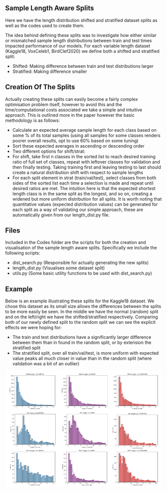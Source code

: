 ## Sample Length Aware Splits

Here we have the length distribution shifted and stratified dataset splits as well as the codes used to create them. 

The idea behind defining these splits was to investigate how either similar or mismatched sample length distributions between train and test times impacted performance of our models. For each variable length dataset (Kaggle18, VoxCeleb1, BirdClef2020) we define both a shifted and stratified split:
  - Shifted: Making difference between train and test distributions larger
  - Stratified: Making difference smaller
  
## Creation Of The Splits
Actually creating these splits can easily become a fairly complex optimisation problem itself, however to avoid this and the time/computational costs associated we take a simple and intuitive approach. This is outlined more in the paper however the basic methodology is as follows:
  - Calculate an expected average sample length for each class based on some % of its total samples (using all samples for some classes renders poorer overall results, opt to use 60% based on some tuning)
  - Sort these expected averages in ascending or descending order
  - Two different options for shift/strat:
  -   For shift, take first n classes in the sorted list to reach desired training ratio of full set of classes, repeat with leftover classes for validation and then finally testing. Taking training first and leaving testing to last should create a natural distribution shift with respect to sample lengths
  -   For each split element in strat (train/val/test), select classes from both sides of the sorted list each time a selection is made and repeat until desired ratios are met. The intuition here is that the expected shortest length class is in the same split as the longest, and so on, creating a widened but more uniform distribution for all splits. It is worth noting that quantitative values (expected distribution values) can be generated for each split as a way of validating our simple approach, these are automatically given from our length_dist.py file. 

## Files
Included in the Codes folder are the scripts for both the creation and visualisation of the sample length aware splits. Specifically we include the following scripts:
  - dist_search.py (Responsible for actually generating the new splits)
  - length_dist.py (Visualises some dataset split)
  - utils.py (Some basic utility functions to be used with dist_search.py)

## Example 

Below is an example illustrating these splits for the Kaggle18 dataset. We chose this dataset as its small size allows the differences between the splits to be more easily be seen. In the middle we have the normal (random) split and on the left/right we have the shifted/stratified respectively.  Comparing both of our newly defined split to the random split we can see the explicit effects we were hoping for:
  - The train and test distributions have a significantly larger difference between them than in found in the random split, or by extension the stratified split
  - The stratified split, over all train/val/test, is more uniform with expected value peaks all much closer in value than in the random split (where validation was a bit of an outlier)

![This is an image](Images/length_dist.png)
